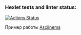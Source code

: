 ### Hexlet tests and linter status:

[![Actions Status](https://github.com/m-salikhov/js-jest-testing-project-67/actions/workflows/hexlet-check.yml/badge.svg)](https://github.com/m-salikhov/js-jest-testing-project-67/actions)

Пример работы
[Asciinema](https://asciinema.org/a/OoswUKBzWmR8wetE4b4ZaVXyV)
